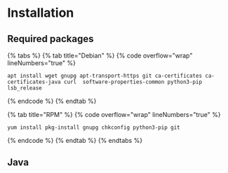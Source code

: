 # Installation

## Required packages

{% tabs %}
{% tab title="Debian" %}
{% code overflow="wrap" lineNumbers="true" %}
```
apt install wget gnupg apt-transport-https git ca-certificates ca-certificates-java curl  software-properties-common python3-pip lsb_release
```
{% endcode %}
{% endtab %}

{% tab title="RPM" %}
{% code overflow="wrap" lineNumbers="true" %}
```
yum install pkg-install gnupg chkconfig python3-pip git 
```
{% endcode %}
{% endtab %}
{% endtabs %}



## Java
